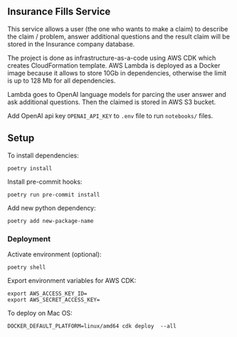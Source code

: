 ## Insurance Fills Service

This service allows a user (the one who wants to make a claim) to describe the claim / problem, answer additional questions and the result claim will be stored in the Insurance company database.

The project is done as infrastructure-as-a-code using AWS CDK which creates CloudFormation template. AWS Lambda is deployed as a Docker image because it allows to store 10Gb in dependencies, otherwise the limit is up to 128 Mb for all dependencies.

Lambda goes to OpenAI language models for parcing the user answer and ask additional questions. Then the claimed is stored in AWS S3 bucket.

Add OpenAI api key `OPENAI_API_KEY` to `.env` file to run `notebooks/` files.


## Setup

To install dependencies:

```
poetry install
```

Install pre-commit hooks:
```
poetry run pre-commit install
```


Add new python dependency:
```
poetry add new-package-name
```


### Deployment


Activate environment (optional):
```
poetry shell
```

Export environment variables for AWS CDK:

```
export AWS_ACCESS_KEY_ID=
export AWS_SECRET_ACCESS_KEY=
```

To deploy on Mac OS:

```
DOCKER_DEFAULT_PLATFORM=linux/amd64 cdk deploy  --all
```
